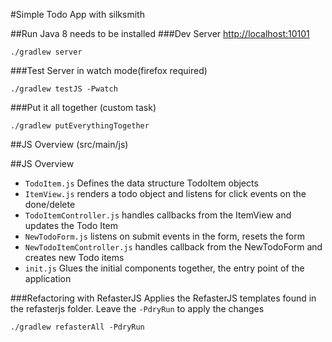 #Simple Todo App with silksmith


##Run
Java 8 needs to be installed
###Dev Server [http://localhost:10101](http://localhost:10101)
```
./gradlew server
```
###Test Server in watch mode(firefox required)
```
./gradlew testJS -Pwatch
```
###Put it all together (custom task)
```
./gradlew putEverythingTogether
```
##JS Overview (src/main/js)


##JS Overview
- ```TodoItem.js``` Defines the data structure TodoItem objects
- ```ItemView.js``` renders a todo object and listens for click events on the done/delete
- ```TodoItemController.js``` handles callbacks from the ItemView and updates the Todo Item
- ```NewTodoForm.js``` listens on submit events in the form, resets the form
- ```NewTodoItemController.js``` handles callback from the NewTodoForm and creates new Todo items
- ```init.js``` Glues the initial components together, the entry point of the application

###Refactoring with RefasterJS
Applies the RefasterJS templates found in the refasterjs folder. Leave the ```-PdryRun``` to apply the changes
```
./gradlew refasterAll -PdryRun
```

